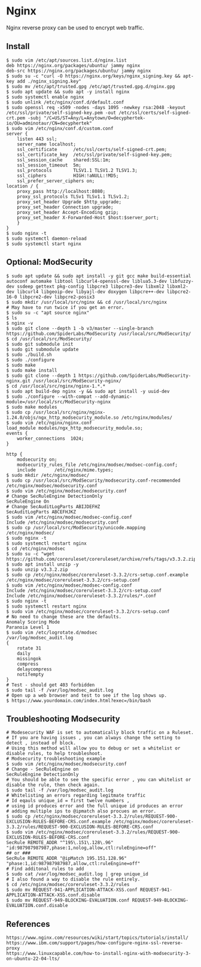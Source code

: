 Nginx
=====

Nginx reverse proxy can be used to encrypt web traffic. 

Install
-------

    $ sudo vim /etc/apt/sources.list.d/nginx.list
    deb https://nginx.org/packages/ubuntu/ jammy nginx
    deb-src https://nginx.org/packages/ubuntu/ jammy nginx
    $ sudo su -c "curl -O https://nginx.org/keys/nginx_signing.key && apt-key add ./nginx_signing.key"
    $ sudo mv /etc/apt/trusted.gpg /etc/apt/trusted.gpg.d/nginx.gpg
    $ sudo apt update && sudo apt -y install nginx 
    $ sudo systemctl enable nginx
    $ sudo unlink /etc/nginx/conf.d/default.conf
    $ sudo openssl req -x509 -nodes -days 1095 -newkey rsa:2048 -keyout /etc/ssl/private/self-signed-key.pem -out /etc/ssl/certs/self-signed-crt.pem -subj "/C=US/ST=Any/L=Anytown/O=decyphertek-io/OU=adminotaur/CN=decyphertek"
    $ sudo vim /etc/nginx/conf.d/custom.conf
    server {
        listen 443 ssl;
        server_name localhost;
        ssl_certificate      /etc/ssl/certs/self-signed-crt.pem;
        ssl_certificate_key  /etc/ssl/private/self-signed-key.pem;
        ssl_session_cache    shared:SSL:1m;
        ssl_session_timeout  5m;
        ssl_protocols        TLSV1.1 TLSV1.2 TLSV1.3;
        ssl_ciphers          HIGH:!aNULL:!MD5;
        ssl_prefer_server_ciphers on;
    location / {
        proxy_pass http://localhost:8080;
        proxy_ssl_protocols TLSv1 TLSv1.1 TLSv1.2;
        proxy_set_header Upgrade $http_upgrade;
        proxy_set_header Connection upgrade;
        proxy_set_header Accept-Encoding gzip;
        proxy_set_header X-Forwarded-Host $host:$server_port;
        }
    }
    $ sudo nginx -t
    $ sudo systemctl daemon-reload
    $ sudo systemctl start nginx

Optional: ModSecurity 
-----------

    $ sudo apt update && sudo apt install -y git gcc make build-essential autoconf automake libtool libcurl4-openssl-dev liblua5.3-dev libfuzzy-dev ssdeep gettext pkg-config libpcre3 libpcre3-dev libxml2 libxml2-dev libcurl4 libgeoip-dev libyajl-dev doxygen libpcre++-dev libpcre2-16-0 libpcre2-dev libpcre2-posix3 
    $ sudo mkdir /usr/local/src/nginx && cd /usr/local/src/nginx
    # May have to run twice if you get an error. 
    $ sudo su -c "apt source nginx"
    $ ls 
    $ nginx -v
    $ sudo git clone --depth 1 -b v3/master --single-branch https://github.com/SpiderLabs/ModSecurity /usr/local/src/ModSecurity/
    $ cd /usr/local/src/ModSecurity/
    $ sudo git submodule init
    $ sudo git submodule update
    $ sudo ./build.sh
    $ sudo ./configure
    $ sudo make
    $ sudo make install
    $ sudo git clone --depth 1 https://github.com/SpiderLabs/ModSecurity-nginx.git /usr/local/src/ModSecurity-nginx/
    $ cd /usr/local/src/nginx/nginx-1.*.*
    $ sudo apt build-dep nginx -y && sudo apt install -y uuid-dev
    $ sudo ./configure --with-compat --add-dynamic-module=/usr/local/src/ModSecurity-nginx
    $ sudo make modules
    $ sudo cp /usr/local/src/nginx/nginx-1.24.0/objs/ngx_http_modsecurity_module.so /etc/nginx/modules/
    $ sudo vim /etc/nginx/nginx.conf
    load_module modules/ngx_http_modsecurity_module.so;
    events {
        worker_connections  1024;
    }

    http {
        modsecurity on;
        modsecurity_rules_file /etc/nginx/modsec/modsec-config.conf;
        include       /etc/nginx/mime.types;
    $ sudo mkdir /etc/nginx/modsec/
    $ sudo cp /usr/local/src/ModSecurity/modsecurity.conf-recommended /etc/nginx/modsec/modsecurity.conf
    $ sudo vim /etc/nginx/modsec/modsecurity.conf
    # Change SecRuleEngine DetectionOnly 
    SecRuleEngine On
    # Change SecAuditLogParts ABIJDEFHZ
    SecAuditLogParts ABCEFHJKZ
    $ sudo vim /etc/nginx/modsec/modsec-config.conf
    Include /etc/nginx/modsec/modsecurity.conf
    $ sudo cp /usr/local/src/ModSecurity/unicode.mapping /etc/nginx/modsec/
    $ sudo nginx -t
    $ sudo systemctl restart nginx
    $ cd /etc/nginx/modsec
    $ sudo su -c "wget https://github.com/coreruleset/coreruleset/archive/refs/tags/v3.3.2.zip"
    $ sudo apt install unzip -y
    $ sudo unzip v3.3.2.zip 
    $ sudo cp /etc/nginx/modsec/coreruleset-3.3.2/crs-setup.conf.example /etc/nginx/modsec/coreruleset-3.3.2/crs-setup.conf
    $ sudo vim /etc/nginx/modsec/modsec-config.conf
    Include /etc/nginx/modsec/coreruleset-3.3.2/crs-setup.conf
    Include /etc/nginx/modsec/coreruleset-3.3.2/rules/*.conf
    $ sudo nginx -t
    $ sudo systemctl restart nginx
    $ sudo vim /etc/nginx/modsec/coreruleset-3.3.2/crs-setup.conf
    # No need to change these are the defaults. 
    Anomaly Scoring Mode 
    Paranoia Level 1 
    $ sudo vim /etc/logrotate.d/modsec
    /var/log/modsec_audit.log
    {
        rotate 31
        daily
        missingok
        compress
        delaycompress
        notifempty
    }
    # Test - should get 403 forbidden
    $ sudo tail -f /var/log/modsec_audit.log
    # Open up a web browser and test to see if the log shows up. 
    $ https://www.yourdomain.com/index.html?exec=/bin/bash
   
Troubleshooting Modsecurity 
---------------------------

    # Modesecurity WAF is set to automatically block traffic on a Ruleset.
    # If you are having issues , you can always change the setting to detect , instead of block. 
    # Using this method will allow you to debug or set a whitelist or disable rules, to help troubleshoot.
    # Modsecurity troubleshooting example
    $ sudo vim /etc/nginx/modsec/modsecurity.conf
    # Change - SecRuleEngine on
    SecRuleEngine DetectionOnly 
    # You should be able to see the specific error , you can whitelist or disable the rule, then check again.
    $ sudo tail -f /var/log/modsec_audit.log
    # Whitelisting an errors regarding legitmate traffic
    # Id eqauls unique_id = first twelve numbers , 
    # using id produces error and the full unique id produces an error
    # adding multiple ips to @ipmatch also procues an error. 
    $ sudo cp /etc/nginx/modsec/coreruleset-3.3.2/rules/REQUEST-900-EXCLUSION-RULES-BEFORE-CRS.conf.example /etc/nginx/modsec/coreruleset-3.3.2/rules/REQUEST-900-EXCLUSION-RULES-BEFORE-CRS.conf
    $ sudo vim /etc/nginx/modsec/coreruleset-3.3.2/rules/REQUEST-900-EXCLUSION-RULES-BEFORE-CRS.conf
    SecRule REMOTE_ADDR "^195\.151\.128\.96" "id:987987987987,phase:1,nolog,allow,ctl:ruleEngine=off"
    ## or ###
    SecRule REMOTE_ADDR "@ipMatch 195.151.128.96" "phase:1,id:987987987987,allow,ctl:ruleEngine=off"
    # Find additonal rules to add
    $ sudo cat /var/log/modsec_audit.log | grep unique_id
    # I also found a way to disable the rule entirely. 
    $ cd /etc/nginx/modsec/coreruleset-3.3.2/rules
    $ sudo mv REQUEST-941-APPLICATION-ATTACK-XSS.conf REQUEST-941-APPLICATION-ATTACK-XSS.conf.disable
    $ sudo mv REQUEST-949-BLOCKING-EVALUATION.conf REQUEST-949-BLOCKING-EVALUATION.conf.disable
    
References
----------

    https://www.nginx.com/resources/wiki/start/topics/tutorials/install/
    https://www.ibm.com/support/pages/how-configure-nginx-ssl-reverse-proxy
    https://www.linuxcapable.com/how-to-install-nginx-with-modsecurity-3-on-ubuntu-22-04-lts/
    